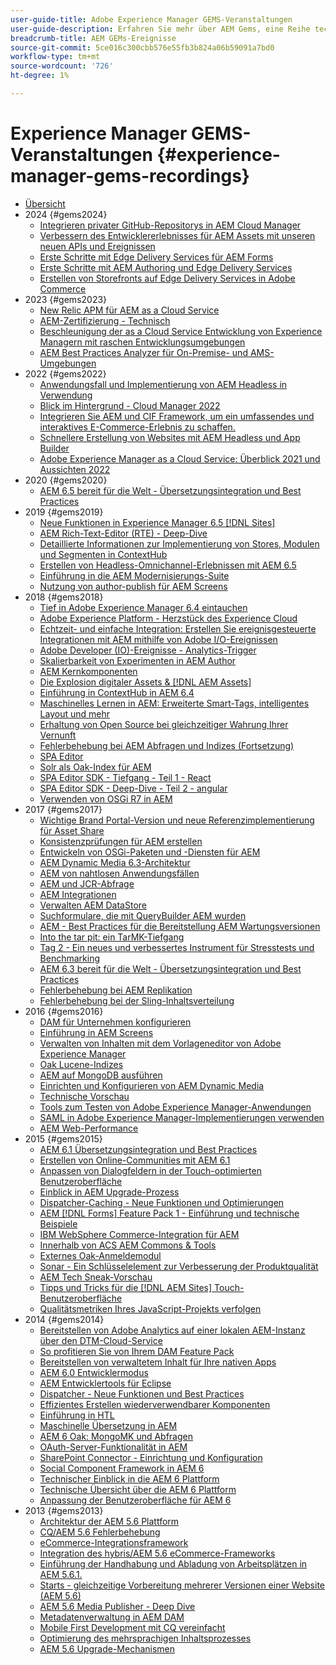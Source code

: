 ```yaml
---
user-guide-title: Adobe Experience Manager GEMS-Veranstaltungen
user-guide-description: Erfahren Sie mehr über AEM Gems, eine Reihe technischer Vertiefungen, die von Adobe Experience Manager-Experten angeboten werden.
breadcrumb-title: AEM GEMs-Ereignisse
source-git-commit: 5ce016c300cbb576e55fb3b824a06b59091a7bd0
workflow-type: tm+mt
source-wordcount: '726'
ht-degree: 1%

---
```



# Experience Manager GEMS-Veranstaltungen {#experience-manager-gems-recordings}

+ [Übersicht](overview.md)
+ 2024 {#gems2024}
   + [Integrieren privater GitHub-Repositorys in AEM Cloud Manager](gems2024/private-github-for-aem-cloud-manager.md)
   + [Verbessern des Entwicklererlebnisses für AEM Assets mit unseren neuen APIs und Ereignissen](gems2024/improving-dev-experience-for-aem-assets-with-new-apis-and-events.md)
   + [Erste Schritte mit Edge Delivery Services für AEM Forms](gems2024/edge-delivery-for-aem-forms.md)
   + [Erste Schritte mit AEM Authoring und Edge Delivery Services](/help/experience-manager-gems/gems2024/aem-authoring-and-edge-delivery.md)
   + [Erstellen von Storefronts auf Edge Delivery Services in Adobe Commerce](/help/experience-manager-gems/gems2024/storefronts-on-edge-delivery-with-adobe-commerce.md)
+ 2023 {#gems2023}
   + [New Relic APM für AEM as a Cloud Service](gems2023/newrelic-apm-for-aem-cloud-service.md)
   + [AEM-Zertifizierung - Technisch](gems2023/aem-certification-technical.md)
   + [Beschleunigung der as a Cloud Service Entwicklung von Experience Managern mit raschen Entwicklungsumgebungen](/help/experience-manager-gems/gems2023/rapid-development-environments.md)
   + [AEM Best Practices Analyzer für On-Premise- und AMS-Umgebungen](gems2023/aem-best-practices-analyzer.md)
+ 2022 {#gems2022}
   + [Anwendungsfall und Implementierung von AEM Headless in Verwendung](gems2022/customer-use-case-and-implementation-of-aem-headless-in-use.md)
   + [Blick im Hintergrund - Cloud Manager 2022](gems2022/looking-under-the-hood-cloud-manager-2022.md)
   + [Integrieren Sie AEM und CIF Framework, um ein umfassendes und interaktives E-Commerce-Erlebnis zu schaffen.](gems2022/aem-and-cif-framework-integration.md)
   + [Schnellere Erstellung von Websites mit AEM Headless und App Builder](gems2022/build-sites-faster-with-headless-and-appbuilder.md)
   + [Adobe Experience Manager as a Cloud Service: Überblick 2021 und Aussichten 2022](gems2022/aemcloudservice-2021-review-and-outlook.md)
+ 2020 {#gems2020}
   + [AEM 6.5 bereit für die Welt - Übersetzungsintegration und Best Practices](gems2020/aem65-readyfortheworld-translationintegration-bestpractices.md)
+ 2019 {#gems2019}
   + [Neue Funktionen in Experience Manager 6.5 [!DNL Sites]](gems2019/adobe-experience-manager-6-5-sites-whats-new.md)
   + [AEM Rich-Text-Editor (RTE) - Deep-Dive](gems2019/aem-rich-text-editor-rte-deep-dive1.md)
   + [Detaillierte Informationen zur Implementierung von Stores, Modulen und Segmenten in ContextHub](gems2019/contexthub-deep-dive.md)
   + [Erstellen von Headless-Omnichannel-Erlebnissen mit AEM 6.5](gems2019/creating-headless-omnichannel-experiences-with-aem-65.md)
   + [Einführung in die AEM Modernisierungs-Suite](gems2019/introducing-the-aem-modernization-suite.md)
   + [Nutzung von author-publish für AEM Screens](gems2019/leveraging-author-publish-for-aem-screens.md)
+ 2018 {#gems2018}
   + [Tief in Adobe Experience Manager 6.4 eintauchen](gems2018/aem-6-4-technical-sneak-peek.md)
   + [Adobe Experience Platform - Herzstück des Experience Cloud](gems2018/aem-acp.md)
   + [Echtzeit- und einfache Integration: Erstellen Sie ereignisgesteuerte Integrationen mit AEM mithilfe von Adobe I/O-Ereignissen](gems2018/aem-adobe-io.md)
   + [Adobe Developer (IO)-Ereignisse - Analytics-Trigger](gems2018/aem-analytics-triggers.md)
   + [Skalierbarkeit von Experimenten in AEM Author](gems2018/aem-author-scalability1.md)
   + [AEM Kernkomponenten](gems2018/aem-core-components.md)
   + [Die Explosion digitaler Assets &amp; [!DNL AEM Assets]](gems2018/aem-digital-asset-explosion.md)
   + [Einführung in ContextHub in AEM 6.4](gems2018/aem-intro-to-contexthub.md)
   + [Maschinelles Lernen in AEM: Erweiterte Smart-Tags, intelligentes Layout und mehr](gems2018/aem-machine-learning.md)
   + [Erhaltung von Open Source bei gleichzeitiger Wahrung Ihrer Vernunft](gems2018/aem-maintaining-open-source.md)
   + [Fehlerbehebung bei AEM Abfragen und Indizes (Fortsetzung)](gems2018/aem-query-and-index-troubleshooting2.md)
   + [SPA Editor](gems2018/aem-spa-editor.md)
   + [Solr als Oak-Index für AEM](gems2018/solr-as-an-oak-index-for-aem.md)
   + [SPA Editor SDK - Tiefgang - Teil 1 - React](gems2018/spa-editor-sdk-deep-dive-react.md)
   + [SPA Editor SDK - Deep-Dive - Teil 2 - angular](gems2018/spa-editor-sdk-deep-dive-angular.md)
   + [Verwenden von OSGi R7 in AEM](gems2018/using-osgi-r7-in-aem.md)
+ 2017 {#gems2017}
   + [Wichtige Brand Portal-Version und neue Referenzimplementierung für Asset Share](gems2017/aem-brand-portal.md)
   + [Konsistenzprüfungen für AEM erstellen](gems2017/aem-building-health-checks-for-aem.md)
   + [Entwickeln von OSGi-Paketen und -Diensten für AEM](gems2017/aem-developing-osgi-bundles-services-for-aem.md)
   + [AEM Dynamic Media 6.3-Architektur](gems2017/aem-dynamic-media-architecture.md)
   + [AEM von nahtlosen Anwendungsfällen](gems2017/aem-headless-usecases.md)
   + [AEM und JCR-Abfrage](gems2017/aem-indexing-jcr-query.md)
   + [AEM Integrationen](gems2017/aem-integrations.md)
   + [Verwalten AEM DataStore](gems2017/aem-managing-aem-datastore.md)
   + [Suchformulare, die mit QueryBuilder AEM wurden](gems2017/aem-search-forms-using-querybuilder.md)
   + [AEM - Best Practices für die Bereitstellung AEM Wartungsversionen](gems2017/aem-sustenance-best-practices-deploying-maintenance-releases.md)
   + [Into the tar pit: ein TarMK-Tiefgang](gems2017/aem-tarmk-deepdive.md)
   + [Tag 2 - Ein neues und verbessertes Instrument für Stresstests und Benchmarking](gems2017/aem-toughday2-stress-testing-benchmarking-tool.md)
   + [AEM 6.3 bereit für die Welt - Übersetzungsintegration und Best Practices](gems2017/aem-translation-best-practices.md)
   + [Fehlerbehebung bei AEM Replikation](gems2017/aem-troubleshooting-aem-replication.md)
   + [Fehlerbehebung bei der Sling-Inhaltsverteilung](gems2017/aem-troubleshooting-sling.md)
+ 2016 {#gems2016}
   + [DAM für Unternehmen konfigurieren](gems2016/aem-configuring-dam-for-enterprise.md)
   + [Einführung in AEM Screens](gems2016/aem-introduction-to-aem-screens.md)
   + [Verwalten von Inhalten mit dem Vorlageneditor von Adobe Experience Manager](gems2016/aem-managing-content-with-template-editor.md)
   + [Oak Lucene-Indizes](gems2016/aem-oak-lucene-indexes.md)
   + [AEM auf MongoDB ausführen](gems2016/aem-running-aem-on-mongodb.md)
   + [Einrichten und Konfigurieren von AEM Dynamic Media](gems2016/aem-setup-and-configure-aem-dynamic-media.md)
   + [Technische Vorschau](gems2016/aem-technical-sneak-peek.md)
   + [Tools zum Testen von Adobe Experience Manager-Anwendungen](gems2016/aem-testing-tools-for-aem-apps.md)
   + [SAML in Adobe Experience Manager-Implementierungen verwenden](gems2016/aem-utilizing-saml-in-aem-deployments.md)
   + [AEM Web-Performance](gems2016/aem-web-performance.md)
+ 2015 {#gems2015}
   + [AEM 6.1 Übersetzungsintegration und Best Practices](gems2015/aem-6-1-translation-integration-and-best-practices.md)
   + [Erstellen von Online-Communities mit AEM 6.1](gems2015/aem-creating-online-communities-with-aem-6-1.md)
   + [Anpassen von Dialogfeldern in der Touch-optimierten Benutzeroberfläche](gems2015/aem-customizing-dialog-fields-in-touch-ui.md)
   + [Einblick in AEM Upgrade-Prozess](gems2015/aem-deep-dive-into-aem-upgrade-process.md)
   + [Dispatcher-Caching - Neue Funktionen und Optimierungen](gems2015/aem-dispatcher-caching-new-features-and-optimizations.md)
   + [AEM [!DNL Forms] Feature Pack 1 - Einführung und technische Beispiele](gems2015/aem-forms-feature-pack-1-introduction-and-technical-samples.md)
   + [IBM WebSphere Commerce-Integration für AEM](gems2015/aem-ibm-websphere-commerce-integration-for-aem.md)
   + [Innerhalb von ACS AEM Commons &amp; Tools](gems2015/aem-inside-acs-aem-commons-and-tools.md)
   + [Externes Oak-Anmeldemodul](gems2015/aem-oak-external-login-module-authenticating-with-ldap-and-beyond.md)
   + [Sonar - Ein Schlüsselelement zur Verbesserung der Produktqualität](gems2015/aem-sonar-a-key-element-to-improve-product-quality.md)
   + [AEM Tech Sneak-Vorschau](gems2015/aem-tech-sneak-peek.md)
   + [Tipps und Tricks für die  [!DNL AEM Sites] Touch-Benutzeroberfläche](gems2015/aem-tips-and-tricks-for-aem-sites-touch-ui.md)
   + [Qualitätsmetriken Ihres JavaScript-Projekts verfolgen](gems2015/aem-track-quality-metrics-of-your-javascript-project.md)
+ 2014 {#gems2014}
   + [Bereitstellen von Adobe Analytics auf einer lokalen AEM-Instanz über den DTM-Cloud-Service](gems2014/aem-adobe-analytics-dynamic-tag-management.md)
   + [So profitieren Sie von Ihrem DAM Feature Pack](gems2014/aem-dam-feature-pack.md)
   + [Bereitstellen von verwaltetem Inhalt für Ihre nativen Apps](gems2014/aem-delivering-managed-content-to-your-native-apps.md)
   + [AEM 6.0 Entwicklermodus](gems2014/aem-developer-mode.md)
   + [AEM Entwicklertools für Eclipse](gems2014/aem-developer-tools-for-eclipse.md)
   + [Dispatcher - Neue Funktionen und Best Practices](gems2014/aem-dispatcher.md)
   + [Effizientes Erstellen wiederverwendbarer Komponenten](gems2014/aem-efficiently-build-reusable-components.md)
   + [Einführung in HTL](gems2014/aem-introduction-to-htl.md)
   + [Maschinelle Übersetzung in AEM](gems2014/aem-machine-translation-in-aem.md)
   + [AEM 6 Oak: MongoMK und Abfragen](gems2014/aem-oak-mongomk-and-queries.md)
   + [OAuth-Server-Funktionalität in AEM](gems2014/aem-oauth-server-functionality-in-aem.md)
   + [SharePoint Connector - Einrichtung und Konfiguration](gems2014/aem-sharepoint-connector-setup-and-configuration.md)
   + [Social Component Framework in AEM 6](gems2014/aem-social-component-framework-in-aem-6.md)
   + [Technischer Einblick in die AEM 6 Plattform](gems2014/aem-technical-deep-dive-into-the-aem-6-platform.md)
   + [Technische Übersicht über die AEM 6 Plattform](gems2014/aem-technical-overview-of-the-aem-6-platform.md)
   + [Anpassung der Benutzeroberfläche für AEM 6](gems2014/aem-user-interface-customization-for-aem6.md)
+ 2013 {#gems2013}
   + [Architektur der AEM 5.6 Plattform](gems2013/aem-architecture-of-the-aem-5-6-platform.md)
   + [CQ/AEM 5.6 Fehlerbehebung](gems2013/aem-cq-aem-5-6-troubleshooting.md)
   + [eCommerce-Integrationsframework](gems2013/aem-ecommerce-integration-framework.md)
   + [Integration des hybris/AEM 5.6 eCommerce-Frameworks](gems2013/aem-hybris-ecommerce-framework-integration.md)
   + [Einführung der Handhabung und Abladung von Arbeitsplätzen in AEM 5.6.1.](gems2013/aem-job-handling-and-offloading.md)
   + [Starts - gleichzeitige Vorbereitung mehrerer Versionen einer Website (AEM 5.6)](gems2013/aem-launches.md)
   + [AEM 5.6 Media Publisher - Deep Dive](gems2013/aem-media-publisher-deep-dive.md)
   + [Metadatenverwaltung in AEM DAM](gems2013/aem-metadata-management-in-aem-dam.md)
   + [Mobile First Development mit CQ vereinfacht](gems2013/aem-mobile-first-development-with-cq-made-easy.md)
   + [Optimierung des mehrsprachigen Inhaltsprozesses](gems2013/aem-streamlining-multilingual-content-process.md)
   + [AEM 5.6 Upgrade-Mechanismen](gems2013/aem-upgrade-mechanisms.md)

<!--
+ [Archive] {#archive}
    + [AEM 6 Oak: MongoMK and Queries](archive/aem-oak-mongomk-and-queries.md)
    + [Search forms made easy with the AEM querybuilder](archive/aem-search-forms-using-querybuilder.md)
    + [Deep Dive on implementation details of stores, modules and segments in ContextHub](archive/contexthub-deep-dive.md)
    + [AEM Web Performance](archive/aem-web-performance.md)
    + [AEM Query and Index Troubleshooting](archive/aem-query-and-index-troubleshooting.md)
    + [User Interface Customization for AEM 6](archive/aem-user-interface-customization-for-aem6.md)
    + [Technical Sneak Peek](archive/aem-technical-sneak-peek.md)
    + [Customizing Dialog Fields in Touch UI](archive/aem-customizing-dialog-fields-in-touch-ui.md)
    + [Building Health Checks for AEM](archive/aem-building-health-checks-for-aem.md)
    + [Running AEM on MongoDB](archive/aem-running-aem-on-mongodb.md)
    + [AEM 5.6 Media Publisher Deep Dive ](archive/aem-media-publisher-deep-dive.md)
    + [AEM Fluid Experiences for headless usecases](archive/aem-headless-usecases.md)
    + [The Digital Asset Explosion & AEM Assets](archive/aem-digital-asset-explosion.md)
    + [Introduction of Job Handling and Offloading in AEM 5.6.1. ](archive/aem-job-handling-and-offloading.md)
    + [Technical Overview of the AEM 6 Platform](archive/aem-technical-overview-of-the-aem-6-platform.md)
    + [Launches: concurrent preparation of multiple versions of a website (AEM 5.6) ](archive/aem-launches.md)
    + [Efficiently Build Reusable Components](archive/aem-efficiently-build-reusable-components.md)
    + [AEM Integrations - a solid foundation goes a long way](archive/aem-integrations.md)
    + [Dispatcher - New features and best practices](archive/aem-dispatcher.md)
    + [Adobe Experience Manager 6.5 Sites - What's New](archive/adobe-experience-manager-6-5-sites-whats-new.md)
    + [Oak's External Login Module - Authenticating with LDAP and Beyond](archive/aem-oak-external-login-module-authenticating-with-ldap-and-beyond.md)
    + [Troubleshooting AEM Replication](archive/aem-troubleshooting-aem-replication.md)
    + [Metadata Management in AEM DAM](archive/aem-metadata-management-in-aem-dam.md)
    + [AEM 6.5 Ready for the World - Translation Integration & Best Practices](archive/aem65-readyfortheworld-translationintegration-bestpractices.md)
    + [hybris/AEM 5.6 eCommerce framework integration](archive/aem-hybris-ecommerce-framework-integration.md)
    + [How to deploy Adobe Analytics on a local AEM instance by using the Dynamic Tag Management cloud service](archive/aem-adobe-analytics-dynamic-tag-management.md)
    + [eCommerce Integration Framework ](archive/aem-ecommerce-integration-framework.md)
    + [Real-time and lightweight: build event-driven integrations with AEM using Adobe I/O Events](archive/aem-adobe-io.md)
    + [AEM Tech Sneak Peek](archive/aem-tech-sneak-peek.md)
    + [AEM Rich Text Editor (RTE) Deep Dive](archive/aem-rich-text-editor-rte-deep-dive1.md)
    + [Deep dive into AEM upgrade process](archive/aem-deep-dive-into-aem-upgrade-process.md)
    + [AEM SPA Editor](archive/aem-spa-editor.md)
    + [MSM and Translation: Best Practices ](archive/aem-msm-and-translation-best-practices.md)
    + [AEM Indexing and JCR Query](archive/aem-indexing-jcr-query.md)
    + [IBM WebSphere Commerce Integration for AEM](archive/aem-ibm-websphere-commerce-integration-for-aem.md)
    + [Setup and Configure AEM Dynamic Media](archive/aem-setup-and-configure-aem-dynamic-media.md)
    + [Leveraging author-publish for AEM Screens](archive/leveraging-author-publish-for-aem-screens.md)
    + [Experiments in AEM Author Scalability](archive/aem-author-scalability1.md)
    + [Introduction to AEM Screens](archive/aem-introduction-to-aem-screens.md)
    + [Creating Headless Omnichannel Experiences with AEM 6.5](archive/creating-headless-omnichannel-experiences-with-aem-65.md)
    + [Developing OSGi Bundles and Services for AEM](archive/aem-developing-osgi-bundles-services-for-aem.md)
    + [Technical Deep Dive into the AEM 6 Platform](archive/aem-technical-deep-dive-into-the-aem-6-platform.md)
    + [Adobe Experience Platform - The Heart of Experience Cloud](archive/aem-acp.md)
    + [Social Component Framework in AEM 6](archive/aem-social-component-framework-in-aem-6.md)
    + [Mobile-First Development with CQ Made Easy](archive/aem-mobile-first-development-with-cq-made-easy.md)
    + [AEM Core Components](archive/aem-core-components.md)
    + [AEM SPA Editor](archive/jcr-aem-spa-editor.md)
    + [Major Brand Portal Release and new reference implementation for Asset Share](archive/aem-brand-portal.md)
    + [Utilizing SAML in Adobe Experience Manager deployments](archive/aem-utilizing-saml-in-aem-deployments.md)
    + [AEM 6.0 Developer Mode](archive/aem-developer-mode.md)
    + [AEM [!DNL Forms] Feature Pack 1 introduction and technical samples](archive/aem-forms-feature-pack-1-introduction-and-technical-samples.md)
    + [CQ/AEM 5.6 Troubleshooting](archive/aem-cq-aem-5-6-troubleshooting.md)
    + [AEM Dynamic Media 6.3 Architecture](archive/aem-dynamic-media-architecture.md)
    + [Inside ACS AEM Commons & Tools](archive/aem-inside-acs-aem-commons-and-tools.md)
    + [Creating online Communities with AEM 6.1](archive/aem-creating-online-communities-with-aem-6-1.md)
    + [OAuth Server functionality in AEM - Embrace Federation and unleash your REST APIs!](archive/aem-oauth-server-functionality-in-aem.md)
    + [Into the tar pit: a TarMK deep dive](archive/aem-tarmk-deepdive.md)
    + [Oak Lucene Indexes](archive/aem-oak-lucene-indexes.md)
    + [AEM Developer Tools for Eclipse](archive/aem-developer-tools-for-eclipse.md)
    + [Solr as an Oak index for AEM](archive/solr-as-an-oak-index-for-aem1.md)
    + [Toughday2 - A new and improved stress testing and benchmarking tool](archive/aem-toughday2-stress-testing-benchmarking-tool.md)
    + [Introduction to ContextHub in AEM 6.4](archive/aem-intro-to-contexthub.md)
    + [Configuring the DAM for Enterprise](archive/aem-configuring-dam-for-enterprise.md)
    + [Managing AEM DataStore](archive/aem-managing-aem-datastore.md)
    + [AEM Sustenance - Best Practices for deploying AEM Maintenance Releases](archive/aem-sustenance-best-practices-deploying-maintenance-releases.md)
    + [Maintaining Open Source While Maintaining Your Sanity](archive/aem-maintaining-open-source.md)
    + [SPA Editor SDK Deep Dive - Part 1 - React ](archive/spa-editor-sdk-deep-dive-react.md)
    + [Tools to use for testing Adobe Experience Manager applications](archive/aem-testing-tools-for-aem-apps.md)
    + [Machine Learning in AEM: Enhanced Smart Tags, Smart Layout and more](archive/aem-machine-learning.md)
    + [Tips and tricks for AEM Sites Touch UI](archive/aem-tips-and-tricks-for-aem-sites-touch-ui.md)
    + [Dispatcher Caching - New Features and Optimizations](archive/aem-dispatcher-caching-new-features-and-optimizations.md)
    + [How to get the most out of your DAM Feature Pack](archive/aem-dam-feature-pack.md)
    + [Troubleshooting Sling Content Distribution](archive/aem-troubleshooting-sling.md)
    + [Introduction to HTL](archive/aem-introduction-to-htl.md)
    + [Delivering Managed Content to your Native Apps](archive/aem-delivering-managed-content-to-your-native-apps.md)
    + [SharePoint Connector - Setup and Configuration](archive/aem-sharepoint-connector-setup-and-configuration.md)
    + [AEM 6.1 Translation Integration & Best Practices](archive/aem-6-1-translation-integration-and-best-practices.md)
    + [Managing your content with the template editor of Adobe Experience Manager](archive/aem-managing-content-with-template-editor.md)
    + [SPA Editor SDK Deep Dive - Part 2 - Angular](archive/spa-editor-sdk-deep-dive-angular.md)
    + [Sonar - A key element to improve product quality](archive/aem-sonar-a-key-element-to-improve-product-quality.md)
    + [AEM 6.3 Ready for the World - Translation Integration & Best Practices](archive/aem-translation-best-practices.md)
    + [AEM 5.6 upgrade mechanisms ](archive/aem-upgrade-mechanisms.md)
    + [Track quality metrics of your Javascript project](archive/aem-track-quality-metrics-of-your-javascript-project.md)
    + [Streamlining multilingual content process](archive/aem-streamlining-multilingual-content-process.md)
    + [Deep Dive into Adobe Experience Manager 6.4](archive/aem-6-4-technical-sneak-peek.md)
    + [Machine Translation in AEM](archive/aem-machine-translation-in-aem.md)
    + [Using OSGi R7 in AEM](archive/using-osgi-r7-in-aem.md)
    + [Architecture of the AEM 5.6 Platform](archive/aem-architecture-of-the-aem-5-6-platform.md)
    + [Adobe I/O Events - Analytics Triggers](archive/aem-analytics-triggers.md)
    + [Introducing the AEM Modernization Suite](archive/introducing-the-aem-modernization-suite.md)
    + [AEM Query and Index Troubleshooting](archive/aem-query-and-index-troubleshooting2.md)
-->
